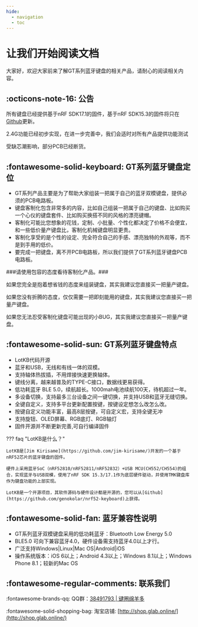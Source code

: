 ```yaml
---
hide:
  - navigation
  - toc
---
```



让我们开始阅读文档
=====================

大家好，欢迎大家前来了解GT系列蓝牙键盘的相关产品，请耐心的阅读相关内容。

:octicons-note-16: 公告
------------
所有键盘已经提供基于nRF SDK17.1的固件，基于nRF SDK15.3的固件将只在[Github](https://github.com/genokolar/nrf52-keyboard/releases)更新。

2.4G功能已经初步实现，在进一步完善中，我们会适时对所有产品提供功能测试

受缺芯潮影响，部分PCB已经断货。


:fontawesome-solid-keyboard: GT系列蓝牙键盘定位
-----

- GT系列产品主要是为了帮助大家组装一把属于自己的蓝牙双模键盘，提供必须的PCB电路板。
- 键盘客制化包含非常多的内容，比如自己组装一把属于自己的键盘、比如购买一个心仪的键盘套件、比如购买换搭不同的风格的漂亮键帽。
- 客制化可能比您想象的花钱，定制、小批量、个性化都决定了价格不会便宜，和一些低价量产键盘比，客制化机械键盘明显更贵。
- 客制化享受的是个性的设定、完全符合自己的手感、漂亮独特的外观等，而不是到手用的低价。
- 要完成一把键盘，离不开PCB电路板，所以我们提供了GT系列蓝牙键盘PCB电路板。

  
###请使用包容的态度看待客制化产品。###

如果您完全是抱着想省钱的态度来组装键盘，其实我建议您直接买一把量产键盘。

如果您没有折腾的态度，仅仅需要一把即刻能用的键盘，其实我建议您直接买一把量产键盘。

如果您无法忍受客制化键盘可能出现的小BUG，其实我建议您直接买一把量产键盘。

:fontawesome-solid-sun: GT系列蓝牙键盘特点
------------

- LotKB代码开源
- 蓝牙和USB，无线和有线一体的双模。
- 支持轴体热拔插，不用焊接快速更换轴体。
- 键线分离，越来越普及的TYPE-C接口，数据线更易获得。
- 低功耗蓝牙 BLE 5.0，续航超长。1000mah电池续航100天，待机超过一年。
- 多设备切换，支持最多三台设备之间一键切换，并支持USB和蓝牙无缝切换。
- 全键自定义，支持多平台更新配置按键，按键设定想怎么改怎么改。
- 按键自定义功能丰富，最高8层按键，可自定义宏，支持全键无冲
- 支持旋钮、OLED屏幕、RGB底灯、RGB轴灯
- 固件开源并不断更新完善,可自行编译固件

??? faq "LotKB是什么？"

    LotKB是[Jim Kirisame](https://github.com/jim-kirisame/)开发的一个基于nRF52芯片的蓝牙键盘的固件。

    硬件上采用蓝牙SoC（nRF52810/nRF52811/nRF52832）+USB MCU(CH552/CH554)的组合，实现蓝牙与USB双模，使用了nRF SDK 15.3/17.1作为底层硬件驱动，并使用TMK键盘库作为键盘功能的上部实现。

    LotKB是一个开源项目，其软件源码与硬件设计都是开源的，您可以从[Github](https://github.com/genokolar/nrf52-keyboard)上获得。

:fontawesome-solid-fan: 蓝牙兼容性说明
-----

- GT系列蓝牙双模键盘采用的低功耗蓝牙：Bluetooth Low Energy 5.0
- BLE5.0 可向下兼容蓝牙4.0，硬件设备需支持蓝牙4.0以上才行。
- 广泛支持Windows|Linux|Mac OS|Android|iOS
- 操作系统版本：iOS 6以上；Android 4.3以上；Windows 8.1以上；Windows Phone 8.1；较新的Mac OS


:fontawesome-regular-comments: <span id="联系我们">联系我们</span>
----------------

:fontawesome-brands-qq: QQ群：[38491793 | 键圈绵羊多 ](https://jq.qq.com/?_wv=1027&k=wO76pWWU)

:fontawesome-solid-shopping-bag: 淘宝店铺: [http://shop.glab.online/](http://shop.glab.online/)
